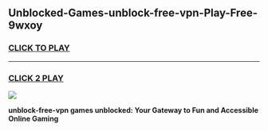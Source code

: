
## Unblocked-Games-unblock-free-vpn-Play-Free-9wxoy
<h3>
<a href="https://premium76.site?title=unblock-free-vpn&ref=10A">CLICK TO PLAY</a></h3>
<hr>

<h3>
<a href="https://premium76.site?title=unblock-free-vpn&ref=10A">CLICK 2 PLAY</a>
  
</h3>

<a href="https://premium76.site?title=unblock-free-vpn&ref=10A"><img src="https://clearcache.store/games.png"></a>


**unblock-free-vpn games unblocked: Your Gateway to Fun and Accessible Online Gaming**
